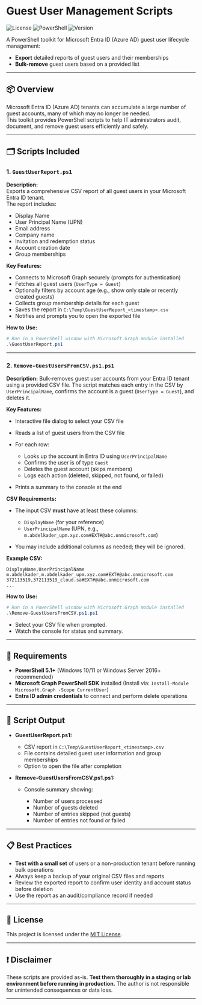 
# Guest User Management Scripts
![License](https://img.shields.io/badge/license-MIT-blue.svg)
![PowerShell](https://img.shields.io/badge/powershell-7.0%2B-blue.svg)
![Version](https://img.shields.io/badge/version-1.10-green.svg)

A PowerShell toolkit for Microsoft Entra ID (Azure AD) guest user lifecycle management:  
- **Export** detailed reports of guest users and their memberships  
- **Bulk-remove** guest users based on a provided list

---

## 📦 Overview

Microsoft Entra ID (Azure AD) tenants can accumulate a large number of guest accounts, many of which may no longer be needed.  
This toolkit provides PowerShell scripts to help IT administrators audit, document, and remove guest users efficiently and safely.

---

## 🗂️ Scripts Included

### 1. `GuestUserReport.ps1`

**Description:**  
Exports a comprehensive CSV report of all guest users in your Microsoft Entra ID tenant.  
The report includes:

- Display Name
- User Principal Name (UPN)
- Email address
- Company name
- Invitation and redemption status
- Account creation date
- Group memberships

**Key Features:**

- Connects to Microsoft Graph securely (prompts for authentication)
- Fetches all guest users (`UserType = Guest`)
- Optionally filters by account age (e.g., show only stale or recently created guests)
- Collects group membership details for each guest
- Saves the report in `C:\Temp\GuestUserReport_<timestamp>.csv`
- Notifies and prompts you to open the exported file

**How to Use:**

```powershell
# Run in a PowerShell window with Microsoft.Graph module installed
.\GuestUserReport.ps1
````

---

### 2. `Remove-GuestUsersFromCSV.ps1.ps1`

**Description:**
Bulk-removes guest user accounts from your Entra ID tenant using a provided CSV file.
The script matches each entry in the CSV by `UserPrincipalName`, confirms the account is a guest (`UserType = Guest`), and deletes it.

**Key Features:**

* Interactive file dialog to select your CSV file
* Reads a list of guest users from the CSV file
* For each row:

  * Looks up the account in Entra ID using `UserPrincipalName`
  * Confirms the user is of type `Guest`
  * Deletes the guest account (skips members)
  * Logs each action (deleted, skipped, not found, or failed)
* Prints a summary to the console at the end

**CSV Requirements:**

* The input CSV **must** have at least these columns:

  * `DisplayName` (for your reference)
  * `UserPrincipalName` (UPN, e.g., `m.abdelkader_upm.xyz.com#EXT#@abc.onmicrosoft.com`)
* You may include additional columns as needed; they will be ignored.

**Example CSV:**

```csv
DisplayName,UserPrincipalName
m.abdelkader,m.abdelkader_upm.xyz.com#EXT#@abc.onmicrosoft.com
372113519,372113519_cloud.sa#EXT#@abc.onmicrosoft.com
...
```

**How to Use:**

```powershell
# Run in a PowerShell window with Microsoft.Graph module installed
.\Remove-GuestUsersFromCSV.ps1.ps1
```

* Select your CSV file when prompted.
* Watch the console for status and summary.

---

## 🚦 Requirements

* **PowerShell 5.1+** (Windows 10/11 or Windows Server 2016+ recommended)
* **Microsoft Graph PowerShell SDK** installed
  (Install via: `Install-Module Microsoft.Graph -Scope CurrentUser`)
* **Entra ID admin credentials** to connect and perform delete operations

---

## 📝 Script Output

* **GuestUserReport.ps1:**

  * CSV report in `C:\Temp\GuestUserReport_<timestamp>.csv`
  * File contains detailed guest user information and group memberships
  * Option to open the file after completion

* **Remove-GuestUsersFromCSV.ps1.ps1:**

  * Console summary showing:

    * Number of users processed
    * Number of guests deleted
    * Number of entries skipped (not guests)
    * Number of entries not found or failed

---

## 📋 Best Practices

* **Test with a small set** of users or a non-production tenant before running bulk operations
* Always keep a backup of your original CSV files and reports
* Review the exported report to confirm user identity and account status before deletion
* Use the report as an audit/compliance record if needed

---

## 📜 License

This project is licensed under the [MIT License](https://opensource.org/licenses/MIT).

---

## ❗ Disclaimer

These scripts are provided as-is.
**Test them thoroughly in a staging or lab environment before running in production.**
The author is not responsible for unintended consequences or data loss.

---
